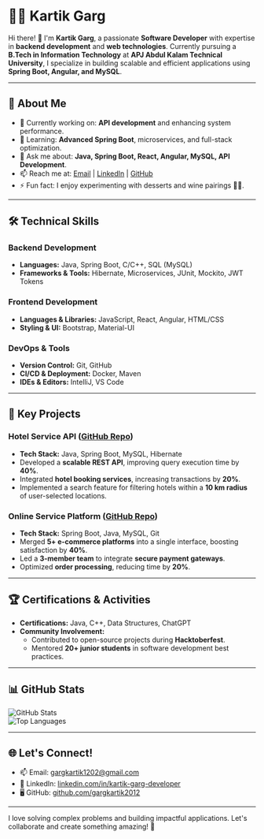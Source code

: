 # 👨‍💻 Kartik Garg

Hi there! 👋 I'm **Kartik Garg**, a passionate **Software Developer** with expertise in **backend development** and **web technologies**. Currently pursuing a **B.Tech in Information Technology** at **APJ Abdul Kalam Technical University**, I specialize in building scalable and efficient applications using **Spring Boot, Angular, and MySQL**.

---

## 🌟 About Me  
- 🔭 Currently working on: **API development** and enhancing system performance.  
- 🌱 Learning: **Advanced Spring Boot**, microservices, and full-stack optimization.  
- 💬 Ask me about: **Java, Spring Boot, React, Angular, MySQL, API Development**.  
- 📫 Reach me at: [Email](mailto:gargkartik1202@gmail.com) | [LinkedIn](https://linkedin.com/in/kartik-garg-developer) | [GitHub](https://github.com/gargkartik2012)  
- ⚡ Fun fact: I enjoy experimenting with desserts and wine pairings 🍷🍫.  

---

## 🛠️ Technical Skills  

### **Backend Development**  
- **Languages:** Java, Spring Boot, C/C++, SQL (MySQL)  
- **Frameworks & Tools:** Hibernate, Microservices, JUnit, Mockito, JWT Tokens  

### **Frontend Development**  
- **Languages & Libraries:** JavaScript, React, Angular, HTML/CSS  
- **Styling & UI:** Bootstrap, Material-UI  

### **DevOps & Tools**  
- **Version Control:** Git, GitHub  
- **CI/CD & Deployment:** Docker, Maven  
- **IDEs & Editors:** IntelliJ, VS Code  

---

## 🚀 Key Projects  

### **Hotel Service API** ([GitHub Repo](#))  
- **Tech Stack:** Java, Spring Boot, MySQL, Hibernate  
- Developed a **scalable REST API**, improving query execution time by **40%**.  
- Integrated **hotel booking services**, increasing transactions by **20%**.  
- Implemented a search feature for filtering hotels within a **10 km radius** of user-selected locations.  

### **Online Service Platform** ([GitHub Repo](#))  
- **Tech Stack:** Spring Boot, Java, MySQL, Git  
- Merged **5+ e-commerce platforms** into a single interface, boosting satisfaction by **40%**.  
- Led a **3-member team** to integrate **secure payment gateways**.  
- Optimized **order processing**, reducing time by **20%**.  

---

## 🏆 Certifications & Activities  

- **Certifications:** Java, C++, Data Structures, ChatGPT  
- **Community Involvement:**  
  - Contributed to open-source projects during **Hacktoberfest**.  
  - Mentored **20+ junior students** in software development best practices.  

---

## 📊 GitHub Stats  
![GitHub Stats](https://github-readme-stats.vercel.app/api?username=gargkartik2012&show_icons=true&theme=tokyonight)  
![Top Languages](https://github-readme-stats.vercel.app/api/top-langs/?username=gargkartik2012&layout=compact&theme=tokyonight)  

---

## 🌐 Let's Connect!  
- 📫 Email: [gargkartik1202@gmail.com](mailto:gargkartik1202@gmail.com)  
- 💼 LinkedIn: [linkedin.com/in/kartik-garg-developer](https://linkedin.com/in/kartik-garg-developer)  
- 🖥️ GitHub: [github.com/gargkartik2012](https://github.com/gargkartik2012)  

---

I love solving complex problems and building impactful applications. Let's collaborate and create something amazing! 🚀
